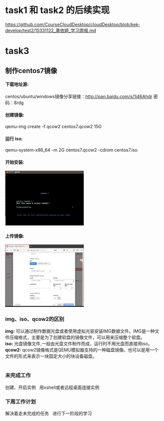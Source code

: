 # task1 和 task2 的后续实现  
https://github.com/CourseCloudDesktop/cloudDesktop/blob/kek-develop/test2/15331122_黄依婷_学习周报.md
  
# task3  
## 制作centos7镜像   
#### 下载地址源:  
centos/ubuntu/windows镜像分享链接：http://pan.baidu.com/s/1i46Ahdr 密码：8rdg  
   
#### 创建镜像:
qemu-img create -f qcow2 centos7.qcow2 15G  
#### 运行 iso:
qemu-system-x86_64 -m 2G centos7.qcow2 -cdrom centos7.iso  
#### 开始安装:  
<img src="https://github.com/CourseCloudDesktop/cloudDesktop/blob/kek-develop/task3/pictures/step2.jpg" width="50%">  
  
#### 上传镜像:  
<img src="https://github.com/CourseCloudDesktop/cloudDesktop/blob/kek-develop/task3/pictures/step1.png" width="50%">  
  
  
### img、iso、qcow2的区别  
**img:** 可以通过制作数据光盘或者使用虚拟光驱安装IMG数据文件。IMG是一种文件压缩格式，主要是为了创建软盘的镜像文件，可以用来压缩整个软盘。  
**iso:** 光盘镜像文件,一般由光盘文件制作而成，运行时不用光盘而直接用iso。  
**qcow2:** qcow2镜像格式是QEMU模拟器支持的一种磁盘镜像。也可以是用一个文件的形式来表示一块固定大小的块设备磁盘。  
  
### 未完成工作  
创建、开启实例  
用xshell或者远程桌面连接实例  
### 下周工作计划  
解决着走未完成的任务  
进行下一阶段的学习
